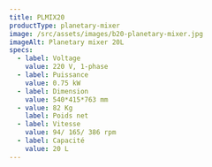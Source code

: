 ```yaml
---
title: PLMIX20
productType: planetary-mixer
image: /src/assets/images/b20-planetary-mixer.jpg
imageAlt: Planetary mixer 20L
specs:
  - label: Voltage
    value: 220 V, 1-phase
  - label: Puissance
    value: 0.75 kW
  - label: Dimension
    value: 540*415*763 mm
  - value: 82 Kg
    label: Poids net
  - label: Vitesse
    value: 94/ 165/ 386 rpm
  - label: Capacité
    value: 20 L
---
```

